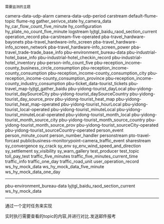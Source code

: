 ```

需要监测的主题

```

camera-data-udp-alarm
camera-data-udp-period
carstream
default-flume-topic
flume-ng
gather_serivce_state
hy_camera_data
hy_car_flow_count_five_minute
hy_configuration
hy_plate_no_count_five_minute
logstream
lyjtgl_baidu_raod_section_current
operation_record
pba-carstream-five-operated
pba-travel_hardware-bayonets
pba-travel_hardware-info_screen
pba-travel_hardware-info_screen_network
pba-travel_hardware-info_screen_power
pba-travel_trade-trade_base_info
pbu-environment_bureau-data
pbu-industrial-hotel_base_info
pbu-industrial-hotel_checkin_record
pbu-industrial-hotel_inventory
pbu-person-info_count_five
pbu-reception_income-county_business_circle_consumption
pbu-reception_income-county_consumption
pbu-reception_income-county_consumption_city
pbu-reception_income-county_consumption_province
pbu-reception_income-county_industry_consumption
pbu-ticket_data-tourist_tickets
pbu-travel_map-lyjtgl_gather_baidu
pbu-yidong-tourist_dayLocal
pbu-yidong-tourist_daySourceCity
pbu-yidong-tourist_daySourceCountry
pbu-yidong-tourist_day_source_prov
pbu-yidong-tourist_heat_map
pbu-yidong-tourist_heat_map-operated
pbu-yidong-tourist_hourLocal
pbu-yidong-tourist_local-operated
pbu-yidong-tourist_minuteLocal
pbu-yidong-tourist_minuteLocal-operated
pbu-yidong-tourist_month_local
pbu-yidong-tourist_month_source_city
pbu-yidong-tourist_month_source_country
pbu-yidong-tourist_month_source_prov
pbu-yidong-tourist_sourceCity-operated
pbu-yidong-tourist_sourceCountry-operated
person_event
person_minute_count
person_number_handler
personstream
pto-travel-forcast
publicbusiness-monitorypoint-camera_traffic_event
sharestream
sy_convergence
sy_crack
sy_env
sy_env_wind_speed_and_direction
sy_settlement
sy_visibility
sy_warn_gallery
test_producer
test_topic
toll_pay_test
traffic_five_minutes
traffic_five_minutes_current_time
traffic_info
traffic_one_day
traffic_road_unit
user_operation_record
ws_hy_mock_data
ws_hy_mock_data_five_minute
ws_hy_mock_data_one_day




---

pbu-environment_bureau-data
lyjtgl_baidu_raod_section_current
ws_hy_mock_data

---

通过一个定时任务来实现

实时执行需要查看的topic的内容,并进行对比.发送邮件报考
